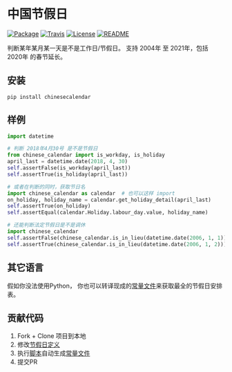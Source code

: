 # 中国节假日

[![Package](https://img.shields.io/pypi/v/chinesecalendar.svg)](https://pypi.python.org/pypi/chinesecalendar)
[![Travis](https://img.shields.io/travis/LKI/chinese-calendar.svg)](https://travis-ci.org/LKI/chinese-calendar)
[![License](https://img.shields.io/github/license/LKI/chinese-calendar.svg)](https://github.com/LKI/chinese-calendar/blob/master/LICENSE)
[![README](https://img.shields.io/badge/README-English-brightgreen.svg)](https://github.com/LKI/chinese-calendar/blob/master/README.en.md)

判断某年某月某一天是不是工作日/节假日。
支持 2004年 至 2021年，包括 2020年 的春节延长。

## 安装

```
pip install chinesecalendar
```

## 样例

``` python
import datetime

# 判断 2018年4月30号 是不是节假日
from chinese_calendar import is_workday, is_holiday
april_last = datetime.date(2018, 4, 30)
self.assertFalse(is_workday(april_last))
self.assertTrue(is_holiday(april_last))

# 或者在判断的同时，获取节日名
import chinese_calendar as calendar  # 也可以这样 import
on_holiday, holiday_name = calendar.get_holiday_detail(april_last)
self.assertTrue(on_holiday)
self.assertEqual(calendar.Holiday.labour_day.value, holiday_name)

# 还能判断法定节假日是不是调休
import chinese_calendar
self.assertFalse(chinese_calendar.is_in_lieu(datetime.date(2006, 1, 1)))
self.assertTrue(chinese_calendar.is_in_lieu(datetime.date(2006, 1, 2)))
```

## 其它语言

假如你没法使用Python，
你也可以转译现成的[常量文件][constants.py]来获取最全的节假日安排表。

## 贡献代码

1. Fork + Clone 项目到本地
2. 修改[节假日定义][scripts/data.py]
3. 执行[脚本][scripts/__init__.py]自动生成[常量文件][constants.py]
4. 提交PR

[constants.py]: https://github.com/LKI/chinese-calendar/blob/master/chinese_calendar/constants.py
[scripts/data.py]: https://github.com/LKI/chinese-calendar/blob/master/chinese_calendar/scripts/data.py
[scripts/__init__.py]: https://github.com/LKI/chinese-calendar/blob/master/chinese_calendar/scripts/__init__.py
